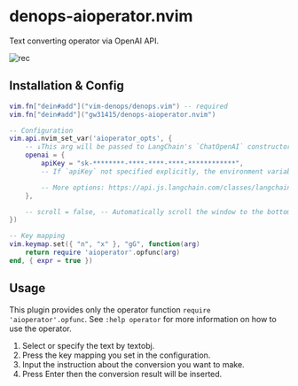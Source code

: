 # denops-aioperator.nvim

Text converting operator via OpenAI API.

![rec](https://github.com/gw31415/denops-aioperator.nvim/assets/24710985/d208e74e-50bf-4082-a29e-11240d716156)

## Installation & Config

```lua
vim.fn["dein#add"]("vim-denops/denops.vim") -- required
vim.fn["dein#add"]("gw31415/denops-aioperator.nvim")

-- Configuration
vim.api.nvim_set_var('aioperator_opts', {
	-- ↓This arg will be passed to LangChain's `ChatOpenAI` constructor.
	openai = {
		apiKey = "sk-********-****-****-****-************",
		-- If `apiKey` not specified explicitly, the environment variable `OPENAI_API_KEY` is used.

		-- More options: https://api.js.langchain.com/classes/langchain_openai.ChatOpenAI.html
	},

	-- scroll = false, -- Automatically scroll the window to the bottom. Default: true
})

-- Key mapping
vim.keymap.set({ "n", "x" }, "gG", function(arg)
	return require 'aioperator'.opfunc(arg)
end, { expr = true })
```

## Usage

This plugin provides only the operator function `require 'aioperator'.opfunc`. See `:help operator` for more information on how to use the operator.

1. Select or specify the text by textobj.
2. Press the key mapping you set in the configuration.
3. Input the instruction about the conversion you want to make.
4. Press Enter then the conversion result will be inserted.
